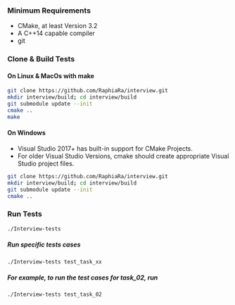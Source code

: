 ### Minimum Requirements
- CMake, at least Version 3.2
- A C++14 capable compiler
- git

### Clone & Build Tests 
#### On Linux & MacOs with make
``` bash
git clone https://github.com/RaphiaRa/interview.git
mkdir interview/build; cd interview/build
git submodule update --init
cmake ..
make
```
#### On Windows
- Visual Studio 2017+ has built-in support for CMake Projects.
- For older Visual Studio Versions, cmake should create appropriate Visual Studio project files.
``` bash
git clone https://github.com/RaphiaRa/interview.git
mkdir interview/build; cd interview/build
git submodule update --init
cmake ..
```

### Run Tests
``` bash
./Interview-tests
```

##### Run specific tests cases
``` bash
./Interview-tests test_task_xx
```
##### For example, to run the test cases for task_02, run
``` bash
./Interview-tests test_task_02
```

